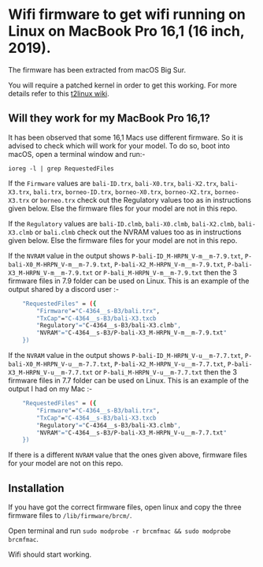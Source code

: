 # Wifi firmware to get wifi running on Linux on MacBook Pro 16,1 (16 inch, 2019).

The firmware has been extracted from macOS Big Sur.

You will require a patched kernel in order to get this working. For more details refer to this [t2linux wiki].

## Will they work for my MacBook Pro 16,1?

It has been observed that some 16,1 Macs use different firmware. So it is advised to check which will work for your model. To do so, boot into macOS, open a terminal window and run:-

`ioreg -l | grep RequestedFiles`

If the `Firmware` values are `bali-ID.trx`, `bali-X0.trx`, `bali-X2.trx`, `bali-X3.trx`, `bali.trx`, `borneo-ID.trx`, `borneo-X0.trx`, `borneo-X2.trx`, `borneo-X3.trx` or `borneo.trx` check out the Regulatory values too as in instructions given below. Else the firmware files for your model are not in this repo.

If the `Regulatory` values are `bali-ID.clmb`, `bali-X0.clmb`, `bali-X2.clmb`, `bali-X3.clmb` or `bali.clmb` check out the NVRAM values too as in instructions given below. Else the firmware files for your model are not in this repo.

If the `NVRAM` value in the output shows `P-bali-ID_M-HRPN_V-m__m-7.9.txt`, `P-bali-X0_M-HRPN_V-m__m-7.9.txt`, `P-bali-X2_M-HRPN_V-m__m-7.9.txt`, `P-bali-X3_M-HRPN_V-m__m-7.9.txt` or `P-bali_M-HRPN_V-m__m-7.9.txt` then the 3 firmware files in 7.9 folder can be used on Linux. This is an example of the output shared by a discord user :-

```sh
    "RequestedFiles" = ({
        "Firmware"="C-4364__s-B3/bali.trx",
        "TxCap"="C-4364__s-B3/bali-X3.txcb
        "Regulatory"="C-4364__s-B3/bali-X3.clmb",
        "NVRAM"="C-4364__s-B3/P-bali-X3_M-HRPN_V-m__m-7.9.txt"
    })
```
If the `NVRAM` value in the output shows `P-bali-ID_M-HRPN_V-u__m-7.7.txt`, `P-bali-X0_M-HRPN_V-u__m-7.7.txt`, `P-bali-X2_M-HRPN_V-u__m-7.7.txt`, `P-bali-X3_M-HRPN_V-u__m-7.7.txt` or `P-bali_M-HRPN_V-u__m-7.7.txt` then the 3 firmware files in 7.7 folder can be used on Linux. This is an example of the output I had on my Mac :-

```sh
    "RequestedFiles" = ({
        "Firmware"="C-4364__s-B3/bali.trx",
        "TxCap"="C-4364__s-B3/bali-X3.txcb
        "Regulatory"="C-4364__s-B3/bali-X3.clmb",
        "NVRAM"="C-4364__s-B3/P-bali-X3_M-HRPN_V-u__m-7.7.txt"
    })
```
If there is a different `NVRAM` value that the ones given above, firmware files for your model are not on this repo.

## Installation

If you have got the correct firmware files, open linux and copy the three firmware files to `/lib/firmware/brcm/`.

Open terminal and run `sudo modprobe -r brcmfmac && sudo modprobe brcmfmac`.

Wifi should start working.

[t2linux wiki]: https://wiki.t2linux.org/guides/wifi/
